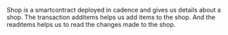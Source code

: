 Shop is a smartcontract deployed in cadence and gives us details about a shop. 
The transaction additems helps us add items to the shop.
And the readitems helps us to read the changes made to the shop.
